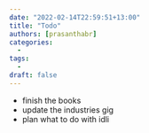 ```yaml
---
date: "2022-02-14T22:59:51+13:00"
title: "Todo"
authors: [prasanthabr]
categories:
  -
tags:
  -
draft: false
---
```


- finish the books
- update the industries gig
- plan what to do with idli
